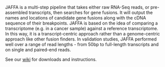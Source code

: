 JAFFA is a multi-step pipeline that takes either raw RNA-Seq reads, or pre-assembled transcripts, then searches for gene fusions. It will output the names and locations of candidate gene fusions along with the cDNA sequence of their breakpoints. JAFFA is based on the idea of comparing a transcriptome (e.g. in a cancer sample) against a reference transcriptome. In this way, it is a transcript-centric approach rather than a genome-centric approach like other fusion finders. In validation studies, JAFFA performed well over a range of read lengths - from 50bp to full-length transcripts and on single and paired-end reads.

See our [wiki](https://github.com/Oshlack/JAFFA/wiki) for downloads and instructions.

